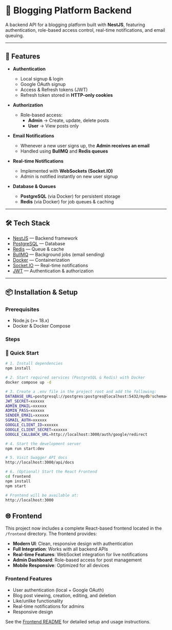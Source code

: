 # 📝 Blogging Platform Backend

A backend API for a blogging platform built with **NestJS**, featuring authentication, role-based access control, real-time notifications, and email queuing.

---

## 🚀 Features

- **Authentication**
  - Local signup & login
  - Google OAuth signup
  - Access & Refresh tokens (JWT)
  - Refresh token stored in **HTTP-only cookies**

- **Authorization**
  - Role-based access:
    - **Admin** → Create, update, delete posts
    - **User** → View posts only

- **Email Notifications**
  - Whenever a new user signs up, the **Admin receives an email**
  - Handled using **BullMQ** and **Redis queues**

- **Real-time Notifications**
  - Implemented with **WebSockets (Socket.IO)**
  - Admin is notified instantly on new user signup

- **Database & Queues**
  - **PostgreSQL** (via Docker) for persistent storage
  - **Redis** (via Docker) for job queues & caching

---

## 🛠️ Tech Stack

- [NestJS](https://nestjs.com/) — Backend framework
- [PostgreSQL](https://www.postgresql.org/) — Database
- [Redis](https://redis.io/) — Queue & cache
- [BullMQ](https://docs.bullmq.io/) — Background jobs (email sending)
- [Docker](https://www.docker.com/) — Containerization
- [Socket.IO](https://socket.io/) — Real-time notifications
- [JWT](https://jwt.io/) — Authentication & authorization

---

## 📦 Installation & Setup

### Prerequisites

- Node.js (>= 18.x)
- Docker & Docker Compose

### Steps

### 🚀 Quick Start

```bash
# 1. Install dependencies
npm install

# 2. Start required services (PostgreSQL & Redis) with Docker
docker compose up -d

# 3. Create a .env file in the project root and add the following:
DATABASE_URL=postgresql://postgres:postgres@localhost:5432/mydb?schema=public
JWT_SECRET=xxxxxx
ADMIN_EMAIL=xxxxxx
ADMIN_PASS=xxxxxx
SENDER_EMAIL=xxxxxx
SGMAIL_AUTH=xxxxxx
GOOGLE_CLIENT_ID=xxxxxx
GOOGLE_CLIENT_SECRET=xxxxxx
GOOGLE_CALLBACK_URL=http://localhost:3000/auth/google/redirect

# 4. Start the development server
npm run start:dev

# 5. Visit Swagger API docs
http://localhost:3000/api/docs

# 6. (Optional) Start the React Frontend
cd frontend
npm install
npm start

# Frontend will be available at:
http://localhost:3000
```

## 🌐 Frontend

This project now includes a complete React-based frontend located in the `/frontend` directory. The frontend provides:

- **Modern UI**: Clean, responsive design with authentication
- **Full Integration**: Works with all backend APIs
- **Real-time Features**: WebSocket integration for live notifications
- **Admin Dashboard**: Role-based access for post management
- **Mobile Responsive**: Optimized for all devices

### Frontend Features
- User authentication (local + Google OAuth)
- Blog post viewing, creation, editing, and deletion
- Like/unlike functionality
- Real-time notifications for admins
- Responsive design

See the [Frontend README](./frontend/README.md) for detailed setup and usage instructions.

